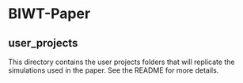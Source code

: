 # BIWT-Paper

## user_projects
This directory contains the user projects folders that will replicate the simulations used in the paper.
See the README for more details.